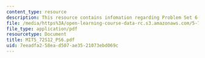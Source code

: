 ```yaml
---
content_type: resource
description: This resource contains infomation regarding Problem Set 6.
file: /media/https%3A/open-learning-course-data-rc.s3.amazonaws.com/5-72-non-equilibrium-statistical-mechanics-spring-2012/7eeadfa258ead507ae3521073ebd069c_MIT5_72S12_PS6.pdf
file_type: application/pdf
resourcetype: Document
title: MIT5_72S12_PS6.pdf
uid: 7eeadfa2-58ea-d507-ae35-21073ebd069c
---
```

